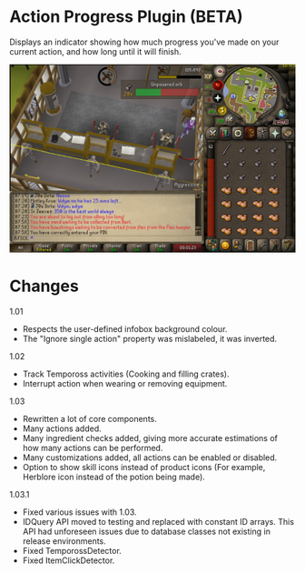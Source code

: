 # Action Progress Plugin (BETA)

Displays an indicator showing how much progress you've made on your current action, and how long until it will finish.

![img.png](demo.png)

# Changes

1.01

* Respects the user-defined infobox background colour.
* The "Ignore single action" property was mislabeled, it was inverted.

1.02

* Track Tempoross activities (Cooking and filling crates).
* Interrupt action when wearing or removing equipment.

1.03

* Rewritten a lot of core components.
* Many actions added.
* Many ingredient checks added, giving more accurate estimations of how many actions can be performed.
* Many customizations added, all actions can be enabled or disabled.
* Option to show skill icons instead of product icons (For example, Herblore icon instead of the potion being made).

1.03.1

* Fixed various issues with 1.03.
* IDQuery API moved to testing and replaced with constant ID arrays.
  This API had unforeseen issues due to database classes not existing in release environments.
* Fixed TemporossDetector.
* Fixed ItemClickDetector.